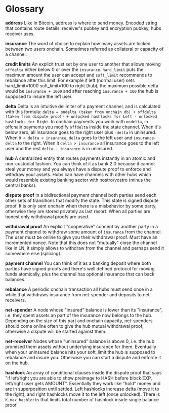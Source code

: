 # Glossary

**address**
Like in Bitcoin, address is where to send money. Encoded string that contains route details: receiver's pubkey and encryption pubkey, hubs receiver uses.

**insurance**
The word of choice to explain how many assets are locked between two users onchain. Sometimes referred as collateral or capacity of a channel.

**credit limits**
An explicit trust set by one user to another that allows moving `offdelta` either below 0 or over the `insurance`. `hard_limit` puts the maximum amount the user can accept and `soft_limit` recommends to rebalance after this limit. For example if left (normal user) sets hard_limit=1000 soft_limit=100 to right (hub), the maximum possible delta would be `insurance + 1000` and after reaching `insurance + 100` the hub is supposed to insure the left user.

**delta**
Delta is an intuitive delimiter of a payment channel, and is calculated with this formula: `delta = ondelta (taken from onchain db) + offdelta (taken from dispute proof) + unlocked hashlocks for Left - unlocked hashlocks for Right`.
In onchain payments you work with `ondelta`, in offchain payments you modify `offdelta` inside the state channel.
When it's below zero, all insurance goes to the right user plus `-delta` in uninsured. When `0 < delta < insurance`, `delta` goes to the left user and `insurance-delta` to the right. When it `delta > insurance` all insurance goes to the left user and the rest `delta - insurance` is in uninsured.

**hub**
A centralized entity that routes payments instantly in an atomic and non-custodial fashion. You can think of it as bank 2.0 because it cannot steal your money and you always have a dispute proof to enforce and withdraw your assets. Hubs can have channels with other hubs which would resemble existing banking sector with nostro/vostro (minus the central banks).

**dispute proof**
In a bidirectional payment channel both parties send each other sets of transitions that modify the state. This state is signed dispute proof. It is only sent onchain when there is a misbehavior by some party, otherwise they are stored privately as last resort. When all parties are honest only withdrawal proofs are used.

**withdrawal proof**
An explicit "cooperative" concent by another party in a payment channel to withdraw some amount of `insurance` from the channel. The user must be online to give you their withdrawal proof. Must have an incremented nonce. Note that this does not "mutually" close the channel like in LN, it simply allows to withdraw from the channel and perhaps send it somewhere else (splicing).

**payment channel**
You can think of it as a banking deposit where both parties have signed proofs and there's well defined protocol for moving funds atomically, plus the channel has optional insurance that can back balances.

**rebalance**
A periodic onchain transaction all hubs must send once in a while that withdraws insurance from net-spender and deposits to net-receivers.

**net-spender**
A node whose "insured" balance is lower than its "insurance", i.e. they spent assets an part of the insurance now belongs to the hub. Depending on the size of this part and onchain capacity, net-spenders should come online often to give the hub mutual withdrawal proof, otherwise a dispute will be started against them.

**net-receiver**
Nodes whose "uninsured" balance is above 0, i.e. the hub promised them assets without underlying insurance for them. Eventually when your uninsured balance hits your soft_limit the hub is supposed to rebalance and insure you. Otherwise you can start a dispute and enforce it on the hub.

**hashlock**
An array of conditional clauses inside the dispute proof that says "if left/right you are able to show preimage to HASH before block EXP, left/right user gets AMOUNT". Essentially they work like "hold" money and are in superposition until settled. Left hashlocks increase delta (move it to the right), and right hashlocks move it to the left (once unlocked). There is `K.max_hashlocks` that limits total number of hashlock inside single balance proof.
